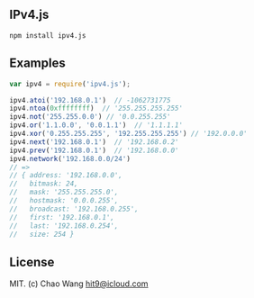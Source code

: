 IPv4.js
-------

```
npm install ipv4.js
```

Examples
--------

```js
var ipv4 = require('ipv4.js');
```

```js
ipv4.atoi('192.168.0.1')  // -1062731775
ipv4.ntoa(0xffffffff)  // '255.255.255.255'
ipv4.not('255.255.0.0') // '0.0.255.255'
ipv4.or('1.1.0.0', '0.0.1.1')  // '1.1.1.1'
ipv4.xor('0.255.255.255', '192.255.255.255') // '192.0.0.0'
ipv4.next('192.168.0.1')  // '192.168.0.2'
ipv4.prev('192.168.0.1')  // '192.168.0.0'
ipv4.network('192.168.0.0/24')
// => 
// { address: '192.168.0.0',
//   bitmask: 24,
//   mask: '255.255.255.0',
//   hostmask: '0.0.0.255',
//   broadcast: '192.168.0.255',
//   first: '192.168.0.1',
//   last: '192.168.0.254',
//   size: 254 }
```

License
--------

MIT. (c) Chao Wang <hit9@icloud.com>
